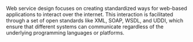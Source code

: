 Web service design focuses on creating standardized ways for web-based applications to interact over the internet. This interaction is facilitated through a set of open standards like XML, SOAP, WSDL, and UDDI, which ensure that different systems can communicate regardless of the underlying programming languages or platforms.